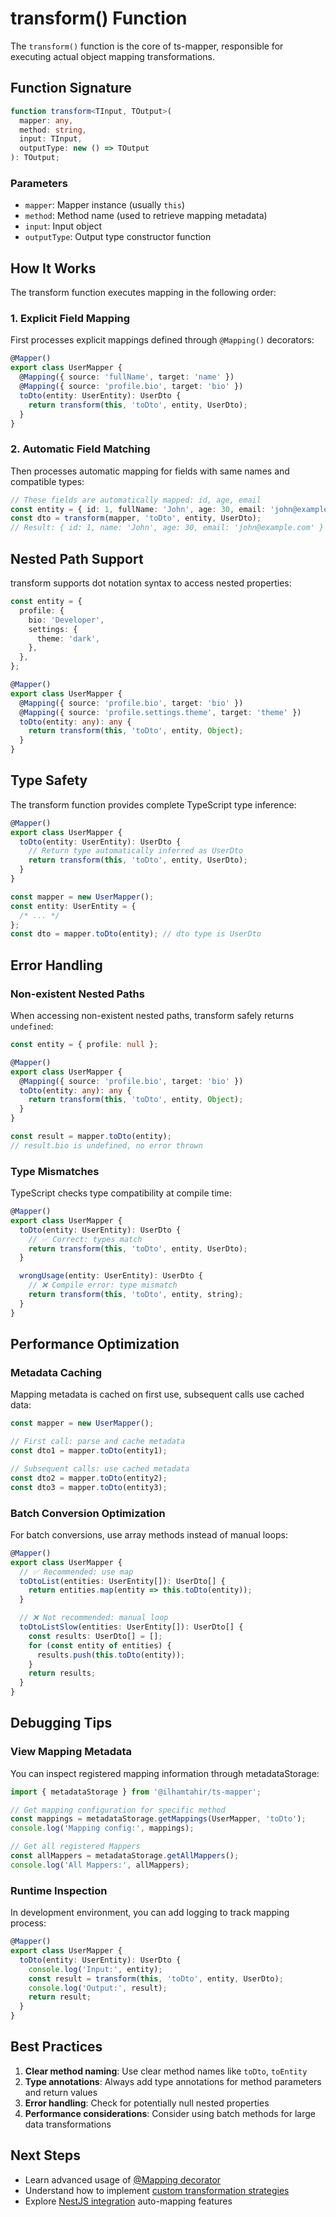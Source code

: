 # transform() Function

The `transform()` function is the core of ts-mapper, responsible for executing actual object mapping transformations.

## Function Signature

```typescript
function transform<TInput, TOutput>(
  mapper: any,
  method: string,
  input: TInput,
  outputType: new () => TOutput
): TOutput;
```

### Parameters

- `mapper`: Mapper instance (usually `this`)
- `method`: Method name (used to retrieve mapping metadata)
- `input`: Input object
- `outputType`: Output type constructor function

## How It Works

The transform function executes mapping in the following order:

### 1. Explicit Field Mapping

First processes explicit mappings defined through `@Mapping()` decorators:

```typescript
@Mapper()
export class UserMapper {
  @Mapping({ source: 'fullName', target: 'name' })
  @Mapping({ source: 'profile.bio', target: 'bio' })
  toDto(entity: UserEntity): UserDto {
    return transform(this, 'toDto', entity, UserDto);
  }
}
```

### 2. Automatic Field Matching

Then processes automatic mapping for fields with same names and compatible types:

```typescript
// These fields are automatically mapped: id, age, email
const entity = { id: 1, fullName: 'John', age: 30, email: 'john@example.com' };
const dto = transform(mapper, 'toDto', entity, UserDto);
// Result: { id: 1, name: 'John', age: 30, email: 'john@example.com' }
```

## Nested Path Support

transform supports dot notation syntax to access nested properties:

```typescript
const entity = {
  profile: {
    bio: 'Developer',
    settings: {
      theme: 'dark',
    },
  },
};

@Mapper()
export class UserMapper {
  @Mapping({ source: 'profile.bio', target: 'bio' })
  @Mapping({ source: 'profile.settings.theme', target: 'theme' })
  toDto(entity: any): any {
    return transform(this, 'toDto', entity, Object);
  }
}
```

## Type Safety

The transform function provides complete TypeScript type inference:

```typescript
@Mapper()
export class UserMapper {
  toDto(entity: UserEntity): UserDto {
    // Return type automatically inferred as UserDto
    return transform(this, 'toDto', entity, UserDto);
  }
}

const mapper = new UserMapper();
const entity: UserEntity = {
  /* ... */
};
const dto = mapper.toDto(entity); // dto type is UserDto
```

## Error Handling

### Non-existent Nested Paths

When accessing non-existent nested paths, transform safely returns `undefined`:

```typescript
const entity = { profile: null };

@Mapper()
export class UserMapper {
  @Mapping({ source: 'profile.bio', target: 'bio' })
  toDto(entity: any): any {
    return transform(this, 'toDto', entity, Object);
  }
}

const result = mapper.toDto(entity);
// result.bio is undefined, no error thrown
```

### Type Mismatches

TypeScript checks type compatibility at compile time:

```typescript
@Mapper()
export class UserMapper {
  toDto(entity: UserEntity): UserDto {
    // ✅ Correct: types match
    return transform(this, 'toDto', entity, UserDto);
  }

  wrongUsage(entity: UserEntity): UserDto {
    // ❌ Compile error: type mismatch
    return transform(this, 'toDto', entity, string);
  }
}
```

## Performance Optimization

### Metadata Caching

Mapping metadata is cached on first use, subsequent calls use cached data:

```typescript
const mapper = new UserMapper();

// First call: parse and cache metadata
const dto1 = mapper.toDto(entity1);

// Subsequent calls: use cached metadata
const dto2 = mapper.toDto(entity2);
const dto3 = mapper.toDto(entity3);
```

### Batch Conversion Optimization

For batch conversions, use array methods instead of manual loops:

```typescript
@Mapper()
export class UserMapper {
  // ✅ Recommended: use map
  toDtoList(entities: UserEntity[]): UserDto[] {
    return entities.map(entity => this.toDto(entity));
  }

  // ❌ Not recommended: manual loop
  toDtoListSlow(entities: UserEntity[]): UserDto[] {
    const results: UserDto[] = [];
    for (const entity of entities) {
      results.push(this.toDto(entity));
    }
    return results;
  }
}
```

## Debugging Tips

### View Mapping Metadata

You can inspect registered mapping information through metadataStorage:

```typescript
import { metadataStorage } from '@ilhamtahir/ts-mapper';

// Get mapping configuration for specific method
const mappings = metadataStorage.getMappings(UserMapper, 'toDto');
console.log('Mapping config:', mappings);

// Get all registered Mappers
const allMappers = metadataStorage.getAllMappers();
console.log('All Mappers:', allMappers);
```

### Runtime Inspection

In development environment, you can add logging to track mapping process:

```typescript
@Mapper()
export class UserMapper {
  toDto(entity: UserEntity): UserDto {
    console.log('Input:', entity);
    const result = transform(this, 'toDto', entity, UserDto);
    console.log('Output:', result);
    return result;
  }
}
```

## Best Practices

1. **Clear method naming**: Use clear method names like `toDto`, `toEntity`
2. **Type annotations**: Always add type annotations for method parameters and return values
3. **Error handling**: Check for potentially null nested properties
4. **Performance considerations**: Consider using batch methods for large data transformations

## Next Steps

- Learn advanced usage of [@Mapping decorator](./mapping)
- Understand how to implement [custom transformation strategies](./custom-strategy)
- Explore [NestJS integration](../nest/getting-started) auto-mapping features
